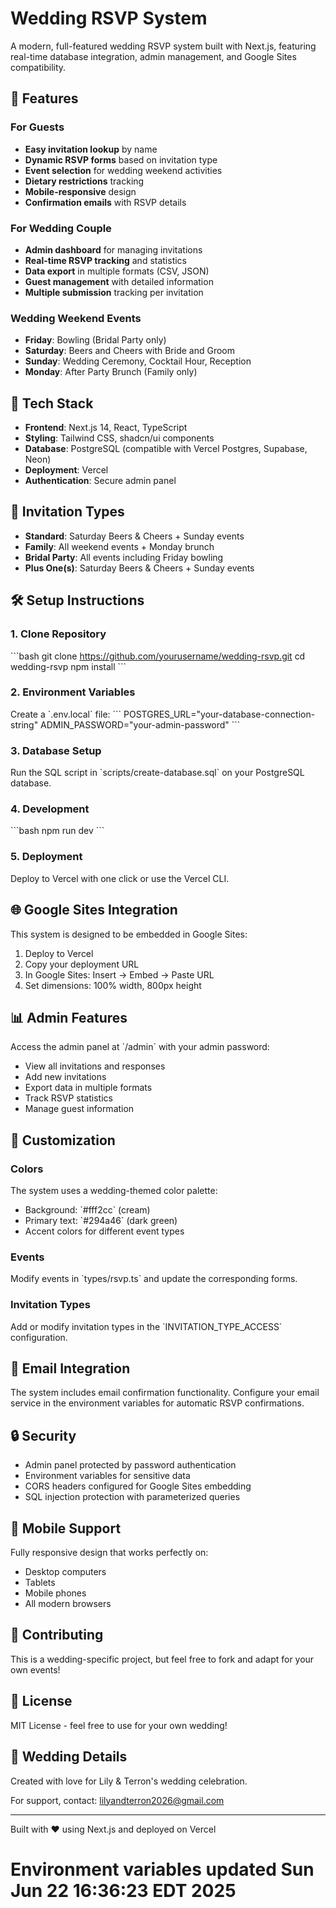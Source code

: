 # Wedding RSVP System

A modern, full-featured wedding RSVP system built with Next.js, featuring real-time database integration, admin management, and Google Sites compatibility.

## 🌟 Features

### For Guests
- **Easy invitation lookup** by name
- **Dynamic RSVP forms** based on invitation type
- **Event selection** for wedding weekend activities
- **Dietary restrictions** tracking
- **Mobile-responsive** design
- **Confirmation emails** with RSVP details

### For Wedding Couple
- **Admin dashboard** for managing invitations
- **Real-time RSVP tracking** and statistics
- **Data export** in multiple formats (CSV, JSON)
- **Guest management** with detailed information
- **Multiple submission** tracking per invitation

### Wedding Weekend Events
- **Friday**: Bowling (Bridal Party only)
- **Saturday**: Beers and Cheers with Bride and Groom
- **Sunday**: Wedding Ceremony, Cocktail Hour, Reception
- **Monday**: After Party Brunch (Family only)

## 🚀 Tech Stack

- **Frontend**: Next.js 14, React, TypeScript
- **Styling**: Tailwind CSS, shadcn/ui components
- **Database**: PostgreSQL (compatible with Vercel Postgres, Supabase, Neon)
- **Deployment**: Vercel
- **Authentication**: Secure admin panel

## 📱 Invitation Types

- **Standard**: Saturday Beers & Cheers + Sunday events
- **Family**: All weekend events + Monday brunch
- **Bridal Party**: All events including Friday bowling
- **Plus One(s)**: Saturday Beers & Cheers + Sunday events

## 🛠️ Setup Instructions

### 1. Clone Repository
\`\`\`bash
git clone https://github.com/yourusername/wedding-rsvp.git
cd wedding-rsvp
npm install
\`\`\`

### 2. Environment Variables
Create a \`.env.local\` file:
\`\`\`
POSTGRES_URL="your-database-connection-string"
ADMIN_PASSWORD="your-admin-password"
\`\`\`

### 3. Database Setup
Run the SQL script in \`scripts/create-database.sql\` on your PostgreSQL database.

### 4. Development
\`\`\`bash
npm run dev
\`\`\`

### 5. Deployment
Deploy to Vercel with one click or use the Vercel CLI.

## 🌐 Google Sites Integration

This system is designed to be embedded in Google Sites:

1. Deploy to Vercel
2. Copy your deployment URL
3. In Google Sites: Insert → Embed → Paste URL
4. Set dimensions: 100% width, 800px height

## 📊 Admin Features

Access the admin panel at \`/admin\` with your admin password:

- View all invitations and responses
- Add new invitations
- Export data in multiple formats
- Track RSVP statistics
- Manage guest information

## 🎨 Customization

### Colors
The system uses a wedding-themed color palette:
- Background: \`#fff2cc\` (cream)
- Primary text: \`#294a46\` (dark green)
- Accent colors for different event types

### Events
Modify events in \`types/rsvp.ts\` and update the corresponding forms.

### Invitation Types
Add or modify invitation types in the \`INVITATION_TYPE_ACCESS\` configuration.

## 📧 Email Integration

The system includes email confirmation functionality. Configure your email service in the environment variables for automatic RSVP confirmations.

## 🔒 Security

- Admin panel protected by password authentication
- Environment variables for sensitive data
- CORS headers configured for Google Sites embedding
- SQL injection protection with parameterized queries

## 📱 Mobile Support

Fully responsive design that works perfectly on:
- Desktop computers
- Tablets
- Mobile phones
- All modern browsers

## 🤝 Contributing

This is a wedding-specific project, but feel free to fork and adapt for your own events!

## 📄 License

MIT License - feel free to use for your own wedding!

## 💝 Wedding Details

Created with love for Lily & Terron's wedding celebration.

For support, contact: lilyandterron2026@gmail.com

---

Built with ❤️ using Next.js and deployed on Vercel
# Environment variables updated Sun Jun 22 16:36:23 EDT 2025
